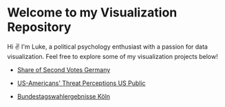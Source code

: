 # Welcome to my Visualization Repository

Hi ✌️ I'm Luke, a political psychology enthusiast with a passion for data visualization. Feel free to explore some of my visualization projects below!

- [Share of Second Votes Germany](https://lukedfischer.github.io/RViz/251/Zweitstimmenanteil.html)

- [US-Americans' Threat Perceptions US Public](https://lukedfischer.github.io/RViz/252/Military%20Threats.html)

- [Bundestagswahlergebnisse Köln](https://lukedfischer.github.io/RViz/253/Bundestagswahlergebnisse%20Koeln.html)
